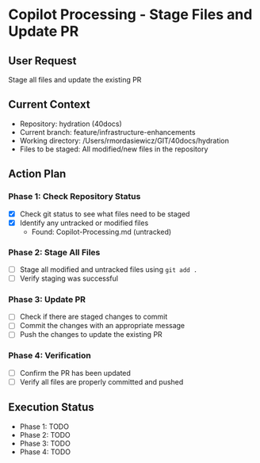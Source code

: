 # Copilot Processing - Stage Files and Update PR

## User Request
Stage all files and update the existing PR

## Current Context
- Repository: hydration (40docs)
- Current branch: feature/infrastructure-enhancements
- Working directory: /Users/rmordasiewicz/GIT/40docs/hydration
- Files to be staged: All modified/new files in the repository

## Action Plan

### Phase 1: Check Repository Status
- [x] Check git status to see what files need to be staged
- [x] Identify any untracked or modified files
  - Found: Copilot-Processing.md (untracked)

### Phase 2: Stage All Files
- [ ] Stage all modified and untracked files using `git add .`
- [ ] Verify staging was successful

### Phase 3: Update PR
- [ ] Check if there are staged changes to commit
- [ ] Commit the changes with an appropriate message
- [ ] Push the changes to update the existing PR

### Phase 4: Verification
- [ ] Confirm the PR has been updated
- [ ] Verify all files are properly committed and pushed

## Execution Status
- Phase 1: TODO
- Phase 2: TODO  
- Phase 3: TODO
- Phase 4: TODO
